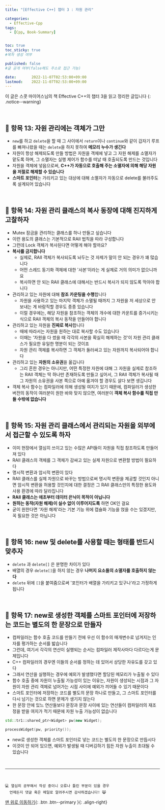 ```yaml
---
title: "[Effective C++] 챕터 3 : 자원 관리" 

categories:
  - Effective-Cpp
tags:
  - [Cpp, Book-Summary]


toc: true
toc_sticky: true
#목차 생성 여부

published: false
#글 공개 여부(false해도 주소로 접근 가능)

date:       2022-11-07T02:53:00+09:00
lastmod:    2022-11-07T02:53:00+09:00
---
```


이 글은 스콧 마이어스님의 책 Effective C++의 챕터 3을 읽고 정리한 글입니다
{: .notice--warning}

<br>

## 📌 항목 13: 자원 관리에는 객체가 그만

- `new`를 하고 `delete`을 할 때 그 사이에서 `return`이나 `continue`와 같이 갑자기 루프를 빠져나왔을 때는 `delete`을 하지 못하여 **메모리 누수가 생긴다**
- 자원이 항상 해제되도록 만들 방법은 자원을 객체에 넣고 그 자원 해제를 소멸자가 맡도록 하며, 그 소멸자는 실행 제어가 함수를 떠날 때 호출되도록 만드는 것입니다
- 자원을 객체에 넣음으로써, **C++가 자동으로 호출해 주는 소멸자에 의해 해당 자원을 저절로 해제할 수 있습니다**
- **스마트 포인터**는 가리키고 있는 대상에 대해 소멸자가 자동으로 delete를 불러주도록 설계되어 있습니다

<br>

## 📌 항목 14: 자원 관리 클래스의 복사 동장에 대해 진지하게 고찰하자

- Mutex 잠금을 관리하는 클래스를 하나 만들고 싶습니다
- 이런 용도의 클래스는 기본적으로 RAII 법칙을 따라 구성합니다
- 그런데 Lock 객체가 복사된다면 어떻게 해야 할까요?
- **복사를 금지합니다**
  - 실제로, RAII 객체가 복사되도록 놔두는 것 자제가 말이 안 되는 경우가 꽤 많습니다
  - 어떤 스레드 동기화 객체에 대한 '사본'이라는 게 실제로 거의 의미가 없으니까요
  - 복사하면 안 되는 RAII 클래스에 대해서는 반드시 복사가 되지 않도록 막아야 합니다
- 관리하고 있는 자원에 대해 **참조 카운팅을 수행**합니다
  - 자원을 사용하고 있는 마지막 객체가 소멸될 때까지 그 자원을 저 세상으로 안 보내는 게 바람직할 경우도 종종 있습니다
  - 이럴 경우에는, 해당 자원을 참조하는 객체의 개수에 대한 카운트를 증가시키는 식으로 RAII 객체의 복사 동작을 만들어야 합니다
- 관리하고 있는 자원을 **진짜로 복사**합니다
  - 때에 따라서는 자원을 원하는 대로 복사할 수도 있습니다
  - 이때는 '자원을 다 썼을 때 각각의 사본을 확실히 해제하는 것'이 자원 관리 클래스가 필요한 유일한 명분이 되는 것이죠
  - 자원 관리 객체를 복사하면 그 객체가 둘러싸고 있는 자원까지 복사되어야 합니다
- 관리하고 있는 **자원의 소유권**을 옮깁니다
  - 그리 흔한 경우는 아니지만, 어떤 특정한 자원에 대해 그 자원을 실제로 참조하는 RAII 객체는 딱 하나만 존재하도록 만들고 싶어서, 그 RAII 객체가 복사될 때 그 자원의 소유권을 사본 쪽으로 아예 옮겨야 할 경우도 살다 보면 생깁니다
- 객체 복사 함수는 컴파일러에 의해 생성될 여지가 있기 때문에, 컴파일러가 생성한 버전의 동작이 여러분이 원한 바와 맞지 않으면, 여러분이 **객체 복사 함수를 직접 만들 수밖에 없습니다**

<br>

## 📌 항목 15: 자원 관리 클래스에서 관리되는 자원을 외부에서 접근할 수 있도록 하자

- 이미 현장에서 열심히 쓰이고 있는 수많은 API들이 자원을 직접 참조하도록 만들어져 있다
- RAII 클래스의 객체를 그 객체가 감싸고 있는 실제 자원으로 변환할 방법이 필요하다
- 명시적 변환과 암시적 변환이 있다
- RAII 클래스를 실제 자원으로 바꾸는 방법으로써 명시적 변환을 제공할 것인지 아니면 암시적 변환을 허용할 것인지에 대한 결정은 그 RAII 클래스만의 특정한 용도와 사용 환경에 따라 달라집니다
- **RAII 클래스는 애초부터 데이터 은닉이 목적이 아닙니다**
- **원하는 동작(자원 해제)이 실수 없이 이루어지도록** 하면 OK인 걸요
- 굳이 원한다면 '자원 해제'라는 기본 기능 위에 캡슐화 기능을 얹을 수는 있겠지만, 꼭 필요한 것은 아닙니다

<br>

## 📌 항목 16: new 및 delete를 사용할 때는 형태를 반드시 맞추자

- `delete` 과 `delete[]` 은 분명한 차이가 있다
- 배열의 경우 `delete[]`을 하지 않는 경우 **나머지 요소들의 소멸자를 호출하지 않는다**
- `delete` 뒤에 `[]`을 붙여줌으로써 '포인터가 배열을 가리키고 있구나'라고 가정하게 됩니다

<br>

## 📌 항목 17: new로 생성한 객체를 스마트 포인터에 저장하는 코드는 별도의 한 문장으로 만들자

- 컴파일러는 함수 호출 코드를 만들기 전에 우선 이 함수의 매개변수로 넘겨지는 인자를 평가하는 순서를 밟습니다
- 그런데, 여기서 각각의 연산이 실행되는 순서는 컴파일러 제작사마다 다르다는게 문제입니다
- C++ 컴파일러의 경우엔 이들의 순서를 정하는 데 있어서 상당한 자유도를 갖고 있다
- 그래서 연산을 실행하는 경우에 예외가 발생했다면 할당된 메모리가 누출될 수 있다
- 함수 호출 중에 자원이 누출될 가능성이 있는 이유는, 자원이 생성되는 시점과 그 자원이 자원 관리 객체로 넘어가는 시점 사이에 예외가 끼어들 수 있기 때문이다
- 스마트 포인터에 저장하는 코드를 별도의 문장 하나로 만들고, 그 스마트 포인터를 다시 넘기는 것으로 하면 문제가 생기지 않는다
- 한 문장 안에 있느 연산들보다 문장과 문장 사이에 있는 연산들이 컴파일러의 재조정을 받을 여지가 적기 때문에 자원 누출 가능성이 없습니다

```cpp
std::tr1::shared_ptr<Widget> pw(new Widget);

processWidget(pw, priority());
```

- new로 생성한 객체를 스마트 포인터로 넣는 코드는 별도의 한 문장으로 만듭시다
- 이것이 안 되어 있으면, 예외가 발생될 때 디버깅하기 힘든 자원 누출이 초대될 수 있습니다

<br>

***
<br>

    💻 열심히 공부해서 작성 중이니 오류나 틀린 부분이 있을 경우 
      언제든지 댓글 혹은 메일로 알려주시면 감사하겠습니다! 😸

[맨 위로 이동하기](#){: .btn .btn--primary }{: .align-right}